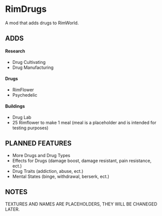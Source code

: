 # RimDrugs
A mod that adds drugs to RimWorld.

## ADDS

#### Research
* Drug Cultivating
* Drug Manufacturing

#### Drugs
* RimFlower
 * Psychedelic

#### Buildings
* Drug Lab
 * 25 Rimflower to make 1 meal (meal is a placeholder and is intended for testing purposes)

## PLANNED FEATURES
* More Drugs and Drug Types
* Effects for Drugs (damage boost, damage resistant, pain resistance, ect.)
* Drug Traits (addiction, abuse, ect.)
* Mental States (binge, withdrawal, berserk, ect.)

## NOTES
TEXTURES AND NAMES ARE PLACEHOLDERS, THEY WILL BE CHANEGED LATER.
